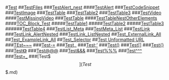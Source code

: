 #[Test]()
##[TestFiles](TestAlert_nest.md)
###[TestAlert_nest](TestAlert_nest.md)
####[TestAlert](TestAlert.md)
###[TestCodeSnippet](TestCodeSnippet.md)
###[TestImage](TestImage.md)
###[TestTable](TestTable.md)
###[TestTable2](TestTable4.md)
###[TestTable3](TestTable3.md)
###[TestVideo](TestVideo.md)
####[TestMissingVideo](TestMissingVideo.md)
###[TestTable](TestTable.md)
####[TestTableNestOtherElements](TestTableNestOtherElements.md)
####[TOC_Block_Test](InvalidTOC.md)
#####[TestTable1](TestTable1.md)
#####[TestTable2](TestTable2.md)
#####[TestTable3](TestTable3.md)
######[TestTable4](TestTable4.md)
###[TestList_Meta](TestList_Meta.md)
###[TestMeta_List](TestMeta_List.md)
###[TestLink](TestLink.md)
###[TestLink_AlertNested](TestLink_AlertNested.md)
###[TestLink_ListNested](TestLink_ListNested.md)
##[Test_ExternalLink_All](Test_ExternalLink_All.md)
##[Test_ExampleLink_All](Test_ExampleLink_All.md)
##[Test_Selector](SelectorTest.md)
##[Test Unformatted URL]()
###[TEst~~~](Test~~~.md)
###[Test-=](Test-=.md)
###[Test,.](Test,..md)
###[Test;'](Test;'.md)
###[Test()](Test().md)
###[Test[]](Test[].md)
###[Test{}](Test{}.md)
###[Test《》](Test《》.md)
###[Test@@@](Test@@@.md)
###[Test&&&](Test&&&.md)
###[Test%%%](Test%%%.md)
###[Test^^^](Test^^^.md)
###[Test+_](Test+_.md)
###[Test$$$](Test$$$.md)
